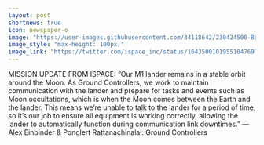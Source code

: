 ```yaml
---
layout: post
shortnews: true
icon: newspaper-o
image: "https://user-images.githubusercontent.com/34118642/230424500-88dfffa8-d94b-4f14-8ec5-5bf77470e7c5.png"
image_style: "max-height: 100px;"
image_link: "https://twitter.com/ispace_inc/status/1643500101955104769?ref_src=twsrc%5Etfw%7Ctwcamp%5Etweetembed%7Ctwterm%5E1643500101955104769%7Ctwgr%5E67a73d65df5a92c3fd95c2baae2a58c2530fac59%7Ctwcon%5Es1_c10&ref_url=https%3A%2F%2Fpublish.twitter.com%2F%3Fquery%3Dhttps3A2F2Ftwitter.com2Fispace_inc2Fstatus2F1643500101955104769widget%3DTweet"
---
```


MISSION UPDATE FROM ISPACE: “Our M1 lander remains in a stable orbit around the Moon. As Ground Controllers, we work to maintain communication with the lander and prepare for tasks and events such as Moon occultations, which is when the Moon comes between the Earth and the lander. This means we’re unable to talk to the lander for a period of time, so it’s our job to ensure all equipment is working correctly, allowing the lander to automatically function during communication link downtimes.” — Alex Einbinder & Ponglert Rattanachinalai: Ground Controllers
